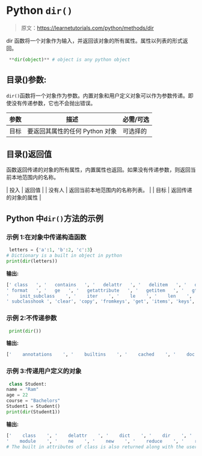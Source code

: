 # Python `dir()`

> 原文：<https://learnetutorials.com/python/methods/dir>

dir 函数将一个对象作为输入，并返回该对象的所有属性。属性以列表的形式返回。

```py
 **dir(object)** # object is any python object 

```

## 目录()参数:

`dir()`函数将一个对象作为参数。内置对象和用户定义对象可以作为参数传递。即使没有传递参数，它也不会抛出错误。

| 参数 | 描述 | 必需/可选 |
| --- | --- | --- |
| 目标 | 要返回其属性的任何 Python 对象 | 可选择的 |

## 目录()返回值

函数返回传递的对象的所有属性，内置属性也返回。如果没有传递参数，则返回当前本地范围内的名称。

| 投入 | 返回值 |
| 没有人 | 返回当前本地范围内的名称列表。 |
| 目标 | 返回传递的对象的属性 |

## Python 中`dir()`方法的示例

### 示例 1:在对象中传递构造函数

```py
 letters = {'a':1, 'b':2, 'c':3}
# Dictionary is a built in object in python 
print(dir(letters)) 

```

**输出:**

```py
[' class   ', '   contains   ', '   delattr   ', '   delitem   ', '   dir   ', '   doc   ', '   eq   ',
' format   ', '   ge   ', '   getattribute   ', '   getitem   ', '   gt   ', '   hash   ', '   init   ',
'    init_subclass    ', '    iter    ', '    le    ', '    len    ', '    lt    ', '    ne    ', '    new    ', '    reduce    ', ' reduce_ex ', ' repr ', ' setattr ', ' setitem ', ' sizeof ', ' str ',
' subclasshook ', 'clear', 'copy', 'fromkeys', 'get', 'items', 'keys', 'pop', 'popitem', 'setdefault', 'update', 'values'] 
```

### 示例 2:不传递参数

```py
 print(dir()) 

```

**输出:**

```py
['    annotations    ', '    builtins    ', '    cached    ', '    doc    ', '    file    ', '    loader    ', '  name ', ' package ', ' spec '] 
```

### 示例 3:传递用户定义的对象

```py
 class Student:
name = "Ram" 
age = 22
course = "Bachelors" 
Student1 = Student() 
print(dir(Student1)) 

```

**输出:**

```py
['    class    ', '    delattr    ', '    dict    ', '    dir    ', '    doc    ', '    eq    ', '    format    ', '    ge    ', ' getattribute ', ' gt ', ' hash ', ' init ', ' init_subclass ', ' le ', ' lt ',
'    module    ', '    ne    ', '    new    ', '    reduce    ', '    reduce_ex    ', '    repr    ', '    setattr    ', ' sizeof ', ' str ', ' subclasshook ', ' weakref ', 'age', 'course', 'name']
# The built in attributes of class is also returned along with the user defined attributes

```
